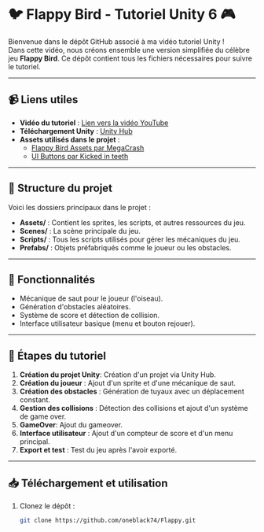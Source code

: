 # 🐦 Flappy Bird - Tutoriel Unity 6 🎮

Bienvenue dans le dépôt GitHub associé à ma vidéo tutoriel Unity !  
Dans cette vidéo, nous créons ensemble une version simplifiée du célèbre jeu **Flappy Bird**. Ce dépôt contient tous les fichiers nécessaires pour suivre le tutoriel.

---

## 📹 Liens utiles
- **Vidéo du tutoriel** : [Lien vers la vidéo YouTube](https://www.youtube.com)
- **Téléchargement Unity** : [Unity Hub](https://unity.com/download)
- **Assets utilisés dans le projet** :
   - [Flappy Bird Assets par MegaCrash](https://megacrash.itch.io/flappy-bird-assets)
   - [UI Buttons par Kicked in teeth](https://kicked-in-teeth.itch.io/button-ui)

---

## 📂 Structure du projet
Voici les dossiers principaux dans le projet :
- **Assets/** : Contient les sprites, les scripts, et autres ressources du jeu.
- **Scenes/** : La scène principale du jeu.
- **Scripts/** : Tous les scripts utilisés pour gérer les mécaniques du jeu.
- **Prefabs/** : Objets préfabriqués comme le joueur ou les obstacles.

---

## 🚀 Fonctionnalités
- Mécanique de saut pour le joueur (l'oiseau).
- Génération d'obstacles aléatoires.
- Système de score et détection de collision.
- Interface utilisateur basique (menu et bouton rejouer).

---

## 📜 Étapes du tutoriel
1. **Création du projet Unity**: Création d'un projet via Unity Hub.
2. **Création du joueur** : Ajout d'un sprite et d'une mécanique de saut.
3. **Création des obstacles** : Génération de tuyaux avec un déplacement constant.
4. **Gestion des collisions** : Détection des collisions et ajout d'un système de game over.
5. **GameOver**: Ajout du gameover.
6. **Interface utilisateur** : Ajout d'un compteur de score et d'un menu principal.
7. **Export et test** : Test du jeu après l'avoir exporté.

---

## 📥 Téléchargement et utilisation
1. Clonez le dépôt :
   ```bash
   git clone https://github.com/oneblack74/Flappy.git

